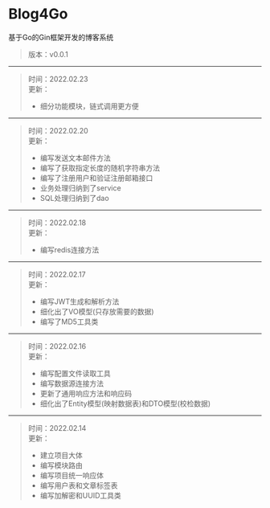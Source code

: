 # Blog4Go
基于Go的Gin框架开发的博客系统
>版本：v0.0.1  
---
>时间：2022.02.23  
>更新：
>* 细分功能模块，链式调用更方便
---
>时间：2022.02.20  
>更新：
>* 编写发送文本邮件方法
>* 编写了获取指定长度的随机字符串方法
>* 编写了注册用户和验证注册邮箱接口
>* 业务处理归纳到了service
>* SQL处理归纳到了dao
---
>时间：2022.02.18  
>更新：
>* 编写redis连接方法
---
>时间：2022.02.17  
>更新：
>* 编写JWT生成和解析方法
>* 细化出了VO模型(只存放需要的数据)
>* 编写了MD5工具类
---
>时间：2022.02.16  
>更新：
>* 编写配置文件读取工具
>* 编写数据源连接方法
>* 更新了通用响应方法和响应码
>* 细化出了Entity模型(映射数据表)和DTO模型(校检数据)
---
>时间：2022.02.14  
>更新：
>* 建立项目大体
>* 编写模块路由
>* 编写项目统一响应体
>* 编写用户表和文章标签表
>* 编写加解密和UUID工具类